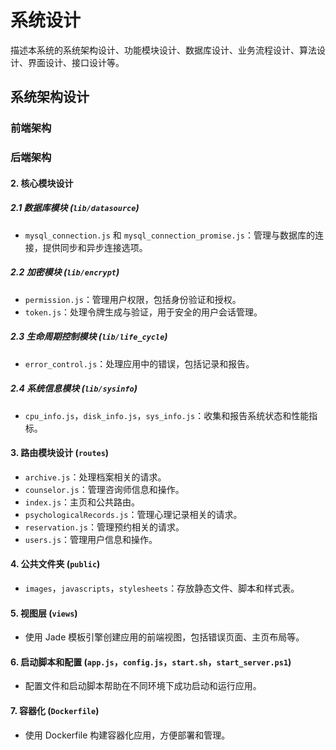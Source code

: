 # 系统设计

描述本系统的系统架构设计、功能模块设计、数据库设计、业务流程设计、算法设计、界面设计、接口设计等。

## 系统架构设计

### 前端架构

### 后端架构
<!-- 
> 文件结构

```text
PS C:\Users\zzbsn\source\repos\VsCode\node_back\back_end> tree /f
Folder PATH listing for volume OS
Volume serial number is 5EFD-21B2
C:.
│   .gitignore
│   app.js
│   config.js
│   Dockerfile
│   package-lock.json
│   package.json
│   start.sh
│   start_server.ps1
│
├───bin
│       www
│
├───doc
│       main.md
│
├───lib
│   ├───datasource
│   │       mysql_connection.js
│   │       mysql_connection_promise.js
│   │
│   ├───encrypt
│   │       permission.js
│   │       token.js
│   │
│   ├───life_cycle
│   │       error_control.js
│   │
│   └───sysinfo
│           cpu_info.js
│           disk_info.js
│           sys_info.js
│
├───public
│   ├───images
│   ├───javascripts
│   └───stylesheets
│           style.css
│
├───routes
│       archive.js
│       Counselor.js
│       index.js
│       PsychologicalRecords.js
│       reservation.js
│       users.js
│
└───views
        error.jade
        index.jade
        layout.jade

PS C:\Users\zzbsn\source\repos\VsCode\node_back\back_end> 
``` -->

#### 2. 核心模块设计

##### 2.1 数据库模块 (`lib/datasource`)

- `mysql_connection.js` 和 `mysql_connection_promise.js`：管理与数据库的连接，提供同步和异步连接选项。

##### 2.2 加密模块 (`lib/encrypt`)

- `permission.js`：管理用户权限，包括身份验证和授权。
- `token.js`：处理令牌生成与验证，用于安全的用户会话管理。

##### 2.3 生命周期控制模块 (`lib/life_cycle`)

- `error_control.js`：处理应用中的错误，包括记录和报告。

##### 2.4 系统信息模块 (`lib/sysinfo`)

- `cpu_info.js`，`disk_info.js`，`sys_info.js`：收集和报告系统状态和性能指标。

#### 3. 路由模块设计 (`routes`)

- `archive.js`：处理档案相关的请求。
- `counselor.js`：管理咨询师信息和操作。
- `index.js`：主页和公共路由。
- `psychologicalRecords.js`：管理心理记录相关的请求。
- `reservation.js`：管理预约相关的请求。
- `users.js`：管理用户信息和操作。

#### 4. 公共文件夹 (`public`)

- `images`，`javascripts`，`stylesheets`：存放静态文件、脚本和样式表。

#### 5. 视图层 (`views`)

- 使用 Jade 模板引擎创建应用的前端视图，包括错误页面、主页布局等。

#### 6. 启动脚本和配置 (`app.js`，`config.js`，`start.sh`，`start_server.ps1`)

- 配置文件和启动脚本帮助在不同环境下成功启动和运行应用。

#### 7. 容器化 (`Dockerfile`)

- 使用 Dockerfile 构建容器化应用，方便部署和管理。
